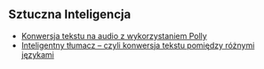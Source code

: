## Sztuczna Inteligencja
- [Konwersja tekstu na audio z wykorzystaniem Polly](polly.md)
- [Inteligentny tłumacz – czyli konwersja tekstu pomiędzy różnymi językami](translate.md)